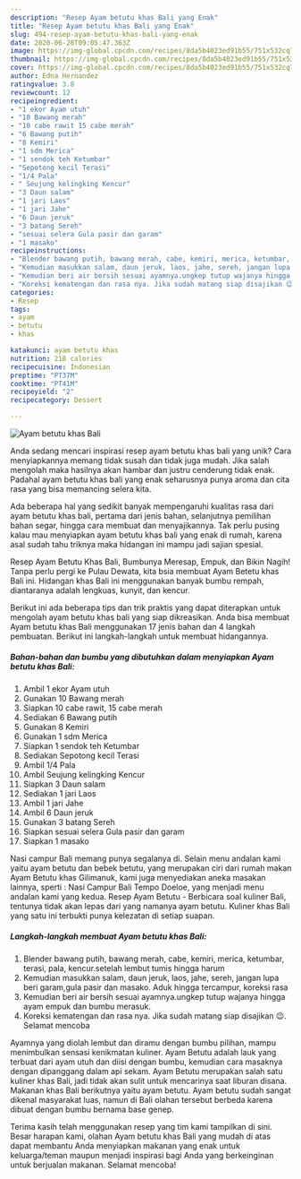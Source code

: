 ```yaml
---
description: "Resep Ayam betutu khas Bali yang Enak"
title: "Resep Ayam betutu khas Bali yang Enak"
slug: 494-resep-ayam-betutu-khas-bali-yang-enak
date: 2020-06-28T09:05:47.363Z
image: https://img-global.cpcdn.com/recipes/8da5b4023ed91b55/751x532cq70/ayam-betutu-khas-bali-foto-resep-utama.jpg
thumbnail: https://img-global.cpcdn.com/recipes/8da5b4023ed91b55/751x532cq70/ayam-betutu-khas-bali-foto-resep-utama.jpg
cover: https://img-global.cpcdn.com/recipes/8da5b4023ed91b55/751x532cq70/ayam-betutu-khas-bali-foto-resep-utama.jpg
author: Edna Hernandez
ratingvalue: 3.8
reviewcount: 12
recipeingredient:
- "1 ekor Ayam utuh"
- "10 Bawang merah"
- "10 cabe rawit 15 cabe merah"
- "6 Bawang putih"
- "8 Kemiri"
- "1 sdm Merica"
- "1 sendok teh Ketumbar"
- "Sepotong kecil Terasi"
- "1/4 Pala"
- " Seujung kelingking Kencur"
- "3 Daun salam"
- "1 jari Laos"
- "1 jari Jahe"
- "6 Daun jeruk"
- "3 batang Sereh"
- "sesuai selera Gula pasir dan garam"
- "1 masako"
recipeinstructions:
- "Blender bawang putih, bawang merah, cabe, kemiri, merica, ketumbar, terasi, pala, kencur.setelah lembut tumis hingga harum"
- "Kemudian masukkan salam, daun jeruk, laos, jahe, sereh, jangan lupa beri garam,gula pasir dan masako. Aduk hingga tercampur, koreksi rasa"
- "Kemudian beri air bersih sesuai ayamnya.ungkep tutup wajanya hingga ayam empuk dan bumbu merasuk."
- "Koreksi kematengan dan rasa nya. Jika sudah matang siap disajikan 😉. Selamat mencoba"
categories:
- Resep
tags:
- ayam
- betutu
- khas

katakunci: ayam betutu khas 
nutrition: 218 calories
recipecuisine: Indonesian
preptime: "PT37M"
cooktime: "PT41M"
recipeyield: "2"
recipecategory: Dessert

---
```



![Ayam betutu khas Bali](https://img-global.cpcdn.com/recipes/8da5b4023ed91b55/751x532cq70/ayam-betutu-khas-bali-foto-resep-utama.jpg)

Anda sedang mencari inspirasi resep ayam betutu khas bali yang unik? Cara menyiapkannya memang tidak susah dan tidak juga mudah. Jika salah mengolah maka hasilnya akan hambar dan justru cenderung tidak enak. Padahal ayam betutu khas bali yang enak seharusnya punya aroma dan cita rasa yang bisa memancing selera kita.

Ada beberapa hal yang sedikit banyak mempengaruhi kualitas rasa dari ayam betutu khas bali, pertama dari jenis bahan, selanjutnya pemilihan bahan segar, hingga cara membuat dan menyajikannya. Tak perlu pusing kalau mau menyiapkan ayam betutu khas bali yang enak di rumah, karena asal sudah tahu triknya maka hidangan ini mampu jadi sajian spesial.

Resep Ayam Betutu Khas Bali, Bumbunya Meresap, Empuk, dan Bikin Nagih! Tanpa perlu pergi ke Pulau Dewata, kita bsia membuat Ayam Betetu khas Bali ini. Hidangan khas Bali ini menggunakan banyak bumbu rempah, diantaranya adalah lengkuas, kunyit, dan kencur.


Berikut ini ada beberapa tips dan trik praktis yang dapat diterapkan untuk mengolah ayam betutu khas bali yang siap dikreasikan. Anda bisa membuat Ayam betutu khas Bali menggunakan 17 jenis bahan dan 4 langkah pembuatan. Berikut ini langkah-langkah untuk membuat hidangannya.

<!--inarticleads1-->

##### Bahan-bahan dan bumbu yang dibutuhkan dalam menyiapkan Ayam betutu khas Bali:

1. Ambil 1 ekor Ayam utuh
1. Gunakan 10 Bawang merah
1. Siapkan 10 cabe rawit, 15 cabe merah
1. Sediakan 6 Bawang putih
1. Gunakan 8 Kemiri
1. Gunakan 1 sdm Merica
1. Siapkan 1 sendok teh Ketumbar
1. Sediakan Sepotong kecil Terasi
1. Ambil 1/4 Pala
1. Ambil  Seujung kelingking Kencur
1. Siapkan 3 Daun salam
1. Sediakan 1 jari Laos
1. Ambil 1 jari Jahe
1. Ambil 6 Daun jeruk
1. Gunakan 3 batang Sereh
1. Siapkan sesuai selera Gula pasir dan garam
1. Siapkan 1 masako


Nasi campur Bali memang punya segalanya di. Selain menu andalan kami yaitu ayam betutu dan bebek betutu, yang merupakan ciri dari rumah makan Ayam Betutu khas Gilimanuk, kami juga menyediakan aneka masakan lainnya, sperti : Nasi Campur Bali Tempo Doeloe, yang menjadi menu andalan kami yang kedua. Resep Ayam Betutu - Berbicara soal kuliner Bali, tentunya tidak akan lepas dari yang namanya ayam betutu. Kuliner khas Bali yang satu ini terbukti punya kelezatan di setiap suapan. 

<!--inarticleads2-->

##### Langkah-langkah membuat Ayam betutu khas Bali:

1. Blender bawang putih, bawang merah, cabe, kemiri, merica, ketumbar, terasi, pala, kencur.setelah lembut tumis hingga harum
1. Kemudian masukkan salam, daun jeruk, laos, jahe, sereh, jangan lupa beri garam,gula pasir dan masako. Aduk hingga tercampur, koreksi rasa
1. Kemudian beri air bersih sesuai ayamnya.ungkep tutup wajanya hingga ayam empuk dan bumbu merasuk.
1. Koreksi kematengan dan rasa nya. Jika sudah matang siap disajikan 😉. Selamat mencoba


Ayamnya yang diolah lembut dan diramu dengan bumbu pilihan, mampu menimbulkan sensasi kenikmatan kuliner. Ayam Betutu adalah lauk yang terbuat dari ayam utuh dan diisi dengan bumbu, kemudian cara masaknya dengan dipanggang dalam api sekam. Ayam Betutu merupakan salah satu kuliner khas Bali, jadi tidak akan sulit untuk mencarinya saat liburan disana. Makanan khas Bali berikutnya yaitu ayam betutu. Ayam betutu sudah sangat dikenal masyarakat luas, namun di Bali olahan tersebut berbeda karena dibuat dengan bumbu bernama base genep. 

Terima kasih telah menggunakan resep yang tim kami tampilkan di sini. Besar harapan kami, olahan Ayam betutu khas Bali yang mudah di atas dapat membantu Anda menyiapkan makanan yang enak untuk keluarga/teman maupun menjadi inspirasi bagi Anda yang berkeinginan untuk berjualan makanan. Selamat mencoba!
